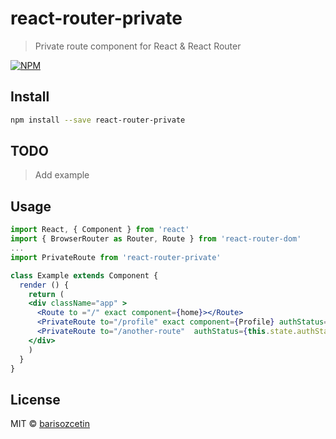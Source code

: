 # react-router-private

> Private route component for React & React Router

[![NPM](https://img.shields.io/npm/v/react-router-private.svg)](https://www.npmjs.com/package/react-router-private) 

## Install

```bash
npm install --save react-router-private
```

## TODO

> Add example

## Usage

```jsx
import React, { Component } from 'react'
import { BrowserRouter as Router, Route } from 'react-router-dom'
...
import PrivateRoute from 'react-router-private'

class Example extends Component {
  render () {
    return (
    <div className="app" >
      <Route to ="/" exact component={home}></Route>
      <PrivateRoute to="/profile" exact component={Profile} authStatus={this.state.authStatus} redirectURL="/login"/>
      <PrivateRoute to="/another-route"  authStatus={this.state.authStatus} nonLoggedInComponent={AlternativeComponent} />
    </div>
    )
  }
}
```

## License

MIT © [barisozcetin](https://github.com/barisozcetin)
